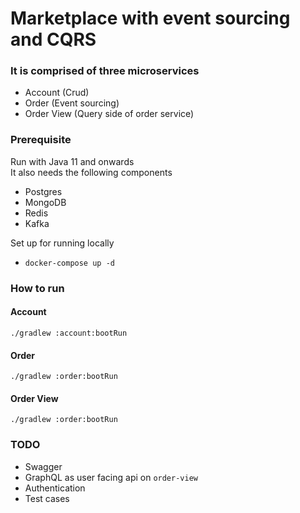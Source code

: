 # Marketplace with event sourcing and CQRS

### It is comprised of three microservices
* Account (Crud)
* Order (Event sourcing)
* Order View (Query side of order service)

### Prerequisite
Run with Java 11 and onwards  
It also needs the following components
* Postgres
* MongoDB
* Redis
* Kafka

Set up for running locally
  * `docker-compose up -d`

### How to run

#### Account

```shell
./gradlew :account:bootRun
```

#### Order

```shell
./gradlew :order:bootRun
```

#### Order View

```shell
./gradlew :order:bootRun
```

### TODO
* Swagger
* GraphQL as user facing api on `order-view`
* Authentication
* Test cases